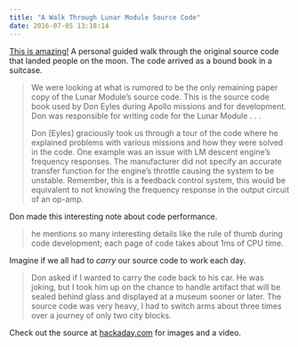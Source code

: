 ```yaml
---
title: "A Walk Through Lunar Module Source Code"
date: 2016-07-05 13:18:14
---
```


[This is amazing!][1] A personal guided walk through the original source code that landed people on the moon. The code arrived as a bound book in a suitcase.

> We were looking at what is rumored to be the only remaining paper copy of the Lunar Module’s source code. This is the source code book used by Don Eyles during Apollo missions and for development. Don was responsible for writing code for the Lunar Module . . .
>
> Don [Eyles] graciously took us through a tour of the code where he explained problems with various missions and how they were solved in the code. One example was an issue with LM descent engine’s frequency responses. The manufacturer did not specify an accurate transfer function for the engine’s throttle causing the system to be unstable. Remember, this is a feedback control system, this would be equivalent to not knowing the frequency response in the output circuit of an op-amp.

Don made this interesting note about code performance. 

> he mentions so many interesting details like the rule of thumb during code development; each page of code takes about 1ms of CPU time.

Imagine if we all had to _carry_ our source code to work each day. 

> Don asked if I wanted to carry the code back to his car. He was joking, but I took him up on the chance to handle artifact that will be sealed behind glass and displayed at a museum sooner or later. The source code was very heavy, I had to switch arms about three times over a journey of only two city blocks.

Check out the source at [hackaday.com][1] for images and a video. 

[1]: http://hackaday.com/2016/07/05/don-eyles-walks-us-through-the-lunar-module-source-code/
